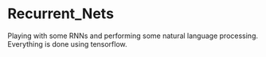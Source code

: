 # Recurrent_Nets
Playing with some RNNs and performing some natural language processing. Everything is done using tensorflow.

